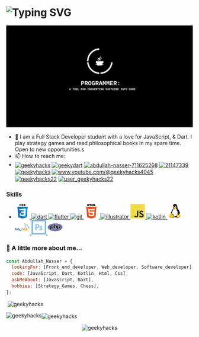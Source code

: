<!--
<h1 align="center">Hi 👋, I'm Abdullah</h1>
<h3 align="center">A passionate software developer from Yemen</h3>


<img width="700" height="450" src="https://img.freepik.com/free-vector/hand-coding-concept-illustration_114360-8193.jpg?w=740&t=st=1677798685~exp=1677799285~hmac=a55cfc22ad055321e8a14aeb3b14b19d0d76871f067f73e8bf9e3395f609c37d" alt="geekyhacks" />

<p align="left"> <img src="https://komarev.com/ghpvc/?username=geekyhacks&label=Profile%20views&color=0e75b6&style=flat" alt="geekyhacks" /> </p>



<p align="left"> <a href="https://twitter.com/geekydart" target="blank"><img src="https://img.shields.io/twitter/follow/geekydart?logo=twitter&style=for-the-badge" alt="geekydart" /></a> </p>

- 🔭 I’m currently working on [Html, CSS & JS](https://github.com/GeekyHacks/personal-Portfolio.git)

- 🌱 I’m currently learning **Html, CSS & JS**

- 👯 I’m looking to collaborate on [web development](https://github.com/GeekyHacks/Web-Dev-For-Beginners.git)

- 👨‍💻 All of my projects are available at [github.com/GeekyHacks](github.com/GeekyHacks)

- 📝 I regularly write articles on [twitter.com/GeekyDart](twitter.com/GeekyDart)

- 💬 Ask me about **Html, CSS & JS**

<h3 align="left">Connect with me:</h3>
<p align="left">
<a href="https://codepen.io/geekyhacks" target="blank"><img align="center" src="https://raw.githubusercontent.com/rahuldkjain/github-profile-readme-generator/master/src/images/icons/Social/codepen.svg" alt="geekyhacks" height="30" width="40" /></a>
<a href="https://twitter.com/geekydart" target="blank"><img align="center" src="https://raw.githubusercontent.com/rahuldkjain/github-profile-readme-generator/master/src/images/icons/Social/twitter.svg" alt="geekydart" height="30" width="40" /></a>
<a href="https://linkedin.com/in/abdullah-nasser-711625268" target="blank"><img align="center" src="https://raw.githubusercontent.com/rahuldkjain/github-profile-readme-generator/master/src/images/icons/Social/linked-in-alt.svg" alt="abdullah-nasser-711625268" height="30" width="40" /></a>
<a href="https://stackoverflow.com/users/21147339" target="blank"><img align="center" src="https://raw.githubusercontent.com/rahuldkjain/github-profile-readme-generator/master/src/images/icons/Social/stack-overflow.svg" alt="21147339" height="30" width="40" /></a>
<a href="https://instagram.com/geekyhacks" target="blank"><img align="center" src="https://raw.githubusercontent.com/rahuldkjain/github-profile-readme-generator/master/src/images/icons/Social/instagram.svg" alt="geekyhacks" height="30" width="40" /></a>
<a href="https://www.youtube.com/c/www.youtube.com/@geekyhacks4045" target="blank"><img align="center" src="https://raw.githubusercontent.com/rahuldkjain/github-profile-readme-generator/master/src/images/icons/Social/youtube.svg" alt="www.youtube.com/@geekyhacks4045" height="30" width="40" /></a>
<a href="https://www.hackerrank.com/geekyhacks22" target="blank"><img align="center" src="https://raw.githubusercontent.com/rahuldkjain/github-profile-readme-generator/master/src/images/icons/Social/hackerrank.svg" alt="geekyhacks22" height="30" width="40" /></a>
<a href="https://auth.geeksforgeeks.org/user/user_geekyhacks22" target="blank"><img align="center" src="https://raw.githubusercontent.com/rahuldkjain/github-profile-readme-generator/master/src/images/icons/Social/geeks-for-geeks.svg" alt="user_geekyhacks22" height="30" width="40" /></a>
</p>

<h3 align="left">Languages and Tools:</h3>
<p align="left"> <a href="https://www.w3schools.com/css/" target="_blank" rel="noreferrer"> <img src="https://raw.githubusercontent.com/devicons/devicon/master/icons/css3/css3-original-wordmark.svg" alt="css3" width="40" height="40"/> </a> <a href="https://dart.dev" target="_blank" rel="noreferrer"> <img src="https://www.vectorlogo.zone/logos/dartlang/dartlang-icon.svg" alt="dart" width="40" height="40"/> </a> <a href="https://flutter.dev" target="_blank" rel="noreferrer"> <img src="https://www.vectorlogo.zone/logos/flutterio/flutterio-icon.svg" alt="flutter" width="40" height="40"/> </a> <a href="https://git-scm.com/" target="_blank" rel="noreferrer"> <img src="https://www.vectorlogo.zone/logos/git-scm/git-scm-icon.svg" alt="git" width="40" height="40"/> </a> <a href="https://www.w3.org/html/" target="_blank" rel="noreferrer"> <img src="https://raw.githubusercontent.com/devicons/devicon/master/icons/html5/html5-original-wordmark.svg" alt="html5" width="40" height="40"/> </a> <a href="https://www.adobe.com/in/products/illustrator.html" target="_blank" rel="noreferrer"> <img src="https://www.vectorlogo.zone/logos/adobe_illustrator/adobe_illustrator-icon.svg" alt="illustrator" width="40" height="40"/> </a> <a href="https://developer.mozilla.org/en-US/docs/Web/JavaScript" target="_blank" rel="noreferrer"> <img src="https://raw.githubusercontent.com/devicons/devicon/master/icons/javascript/javascript-original.svg" alt="javascript" width="40" height="40"/> </a> <a href="https://kotlinlang.org" target="_blank" rel="noreferrer"> <img src="https://www.vectorlogo.zone/logos/kotlinlang/kotlinlang-icon.svg" alt="kotlin" width="40" height="40"/> </a> <a href="https://www.linux.org/" target="_blank" rel="noreferrer"> <img src="https://raw.githubusercontent.com/devicons/devicon/master/icons/linux/linux-original.svg" alt="linux" width="40" height="40"/> </a> <a href="https://www.mysql.com/" target="_blank" rel="noreferrer"> <img src="https://raw.githubusercontent.com/devicons/devicon/master/icons/mysql/mysql-original-wordmark.svg" alt="mysql" width="40" height="40"/> </a> <a href="https://www.photoshop.com/en" target="_blank" rel="noreferrer"> <img src="https://raw.githubusercontent.com/devicons/devicon/master/icons/photoshop/photoshop-line.svg" alt="photoshop" width="40" height="40"/> </a> <a href="https://www.php.net" target="_blank" rel="noreferrer"> <img src="https://raw.githubusercontent.com/devicons/devicon/master/icons/php/php-original.svg" alt="php" width="40" height="40"/> </a> </p>

<p><img align="left" src="https://github-readme-stats.vercel.app/api/top-langs?username=geekyhacks&show_icons=true&locale=en&layout=compact" alt="geekyhacks" /></p>

<p>&nbsp;<img align="center" src="https://github-readme-stats.vercel.app/api?username=geekyhacks&show_icons=true&locale=en" alt="geekyhacks" /></p>

<p><img align="center" src="https://github-readme-streak-stats.herokuapp.com/?user=geekyhacks&" alt="geekyhacks" /></p>
-->

<!--new profile styling-->
<h1 align="left"> 
    <img align="center" src="https://readme-typing-svg.demolab.com?font=Poppins&size=30&pause=1000&color=fc9803&width=435&lines=Hi there, 👋 I'm Abdullah Nasser" alt="Typing SVG" />
</h1>
<img src="programmer.jpg" width="700"/>

- 🔭 I am a Full Stack Developer student with a love for JavaScript, & Dart. I play strategy games and read philosophical books in my spare time. Open to new opportunities.s
- 📫 How to reach me:
- <a href="https://codepen.io/geekyhacks" target="blank"><img align="center" src="https://raw.githubusercontent.com/rahuldkjain/github-profile-readme-generator/master/src/images/icons/Social/codepen.svg" alt="geekyhacks" height="30" width="40" /></a>
<a href="https://twitter.com/geekydart" target="blank"><img align="center" src="https://raw.githubusercontent.com/rahuldkjain/github-profile-readme-generator/master/src/images/icons/Social/twitter.svg" alt="geekydart" height="30" width="40" /></a>
<a href="https://linkedin.com/in/abdullah-nasser-711625268" target="blank"><img align="center" src="https://raw.githubusercontent.com/rahuldkjain/github-profile-readme-generator/master/src/images/icons/Social/linked-in-alt.svg" alt="abdullah-nasser-711625268" height="30" width="40" /></a>
<a href="https://stackoverflow.com/users/21147339" target="blank"><img align="center" src="https://raw.githubusercontent.com/rahuldkjain/github-profile-readme-generator/master/src/images/icons/Social/stack-overflow.svg" alt="21147339" height="30" width="40" /></a>
<a href="https://instagram.com/geekyhacks" target="blank"><img align="center" src="https://raw.githubusercontent.com/rahuldkjain/github-profile-readme-generator/master/src/images/icons/Social/instagram.svg" alt="geekyhacks" height="30" width="40" /></a>
<a href="https://www.youtube.com/c/www.youtube.com/@geekyhacks4045" target="blank"><img align="center" src="https://raw.githubusercontent.com/rahuldkjain/github-profile-readme-generator/master/src/images/icons/Social/youtube.svg" alt="www.youtube.com/@geekyhacks4045" height="30" width="40" /></a>
<a href="https://www.hackerrank.com/geekyhacks22" target="blank"><img align="center" src="https://raw.githubusercontent.com/rahuldkjain/github-profile-readme-generator/master/src/images/icons/Social/hackerrank.svg" alt="geekyhacks22" height="30" width="40" /></a>
<a href="https://auth.geeksforgeeks.org/user/user_geekyhacks22" target="blank"><img align="center" src="https://raw.githubusercontent.com/rahuldkjain/github-profile-readme-generator/master/src/images/icons/Social/geeks-for-geeks.svg" alt="user_geekyhacks22" height="30" width="40" /></a>
</p>

### Skills

- <p align="left"> <a href="https://www.w3schools.com/css/" target="_blank" rel="noreferrer"> <img src="https://raw.githubusercontent.com/devicons/devicon/master/icons/css3/css3-original-wordmark.svg" alt="css3" width="40" height="40"/> </a> <a href="https://dart.dev" target="_blank" rel="noreferrer"> <img src="https://www.vectorlogo.zone/logos/dartlang/dartlang-icon.svg" alt="dart" width="40" height="40"/> </a> <a href="https://flutter.dev" target="_blank" rel="noreferrer"> <img src="https://www.vectorlogo.zone/logos/flutterio/flutterio-icon.svg" alt="flutter" width="40" height="40"/> </a> <a href="https://git-scm.com/" target="_blank" rel="noreferrer"> <img src="https://www.vectorlogo.zone/logos/git-scm/git-scm-icon.svg" alt="git" width="40" height="40"/> </a> <a href="https://www.w3.org/html/" target="_blank" rel="noreferrer"> <img src="https://raw.githubusercontent.com/devicons/devicon/master/icons/html5/html5-original-wordmark.svg" alt="html5" width="40" height="40"/> </a> <a href="https://www.adobe.com/in/products/illustrator.html" target="_blank" rel="noreferrer"> <img src="https://www.vectorlogo.zone/logos/adobe_illustrator/adobe_illustrator-icon.svg" alt="illustrator" width="40" height="40"/> </a> <a href="https://developer.mozilla.org/en-US/docs/Web/JavaScript" target="_blank" rel="noreferrer"> <img src="https://raw.githubusercontent.com/devicons/devicon/master/icons/javascript/javascript-original.svg" alt="javascript" width="40" height="40"/> </a> <a href="https://kotlinlang.org" target="_blank" rel="noreferrer"> <img src="https://www.vectorlogo.zone/logos/kotlinlang/kotlinlang-icon.svg" alt="kotlin" width="40" height="40"/> </a> <a href="https://www.linux.org/" target="_blank" rel="noreferrer"> <img src="https://raw.githubusercontent.com/devicons/devicon/master/icons/linux/linux-original.svg" alt="linux" width="40" height="40"/> </a> <a href="https://www.mysql.com/" target="_blank" rel="noreferrer"> <img src="https://raw.githubusercontent.com/devicons/devicon/master/icons/mysql/mysql-original-wordmark.svg" alt="mysql" width="40" height="40"/> </a> <a href="https://www.photoshop.com/en" target="_blank" rel="noreferrer"> <img src="https://raw.githubusercontent.com/devicons/devicon/master/icons/photoshop/photoshop-line.svg" alt="photoshop" width="40" height="40"/> </a> <a href="https://www.php.net" target="_blank" rel="noreferrer"> <img src="https://raw.githubusercontent.com/devicons/devicon/master/icons/php/php-original.svg" alt="php" width="40" height="40"/> </a> </p>

### 🚀 A little more about me...

```javascript
const Abdullah_Nasser = {
  lookingFor: [Front_end_developer, Web_developer, Software_developer],
  code: [JavaScript, Dart, Kotlin, Html, Css],
  askMeAbout: [Javascript, Dart],
  hobbies: [Strategy_Games, Chess],
};
```

<div align='left'>

<p>&nbsp;<img align="center" src="https://github-readme-stats.vercel.app/api?username=geekyhacks&show_icons=true&locale=en" alt="geekyhacks" /></p>

<p><img align="left" src="https://github-readme-stats.vercel.app/api/top-langs?username=geekyhacks&show_icons=true&locale=en&layout=compact" alt="geekyhacks" /></p>

<p color="black" ><img align="center" src="https://github-readme-streak-stats.herokuapp.com/?user=geekyhacks&" alt="geekyhacks" /></p>



<p align="center"  > <img  width="130" height="35" src="https://komarev.com/ghpvc/?username=geekyhacks&label=Profile%20views&color=0e75b6&style=flat" alt="geekyhacks"  /> </p>

</div>
